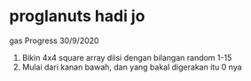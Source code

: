 # proglanuts hadi jo
gas
Progress 30/9/2020

1. Bikin 4x4 square array diisi dengan bilangan random 1-15
2. Mulai dari kanan bawah, dan yang bakal digerakan itu 0 nya
